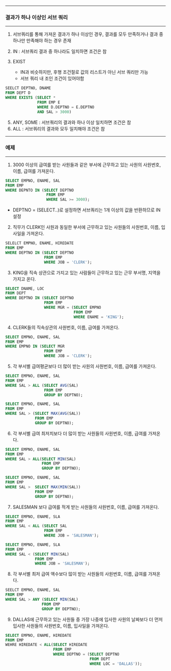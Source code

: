 -----
### 결과가 하나 이상인 서브 쿼리
-----
1. 서브쿼리를 통해 가져온 결과가 하나 이상인 경우, 결과를 모두 만족하거나 결과 중 하나만 만족해야 하는 경우 존재
2. IN : 서브쿼리 결과 중 하나라도 일치하면 조건은 참

3. EXIST
   - IN과 비슷하지만, 후행 조건절로 값의 리스트가 아닌 서브 쿼리만 가능
   - 서브 쿼리 내 조인 조건이 있어야함
```sql
SEELCT DEPTNO, DNAME
FROM DEPT D
WHERE EXISTS (SELECT *
              FROM EMP E
              WHERE D.DEPTNO = E.DEPTNO
              AND SAL > 3000)
```

5. ANY, SOME : 서브쿼리의 결과와 하나 이상 일치하면 조건은 참
6. ALL : 서브쿼리의 결과와 모두 일치해야 조건은 참

-----
### 예제
-----
1. 3000 이상의 급여를 받는 사원들과 같은 부서에 근무하고 있는 사원의 사원번호, 이름, 급여를 가져온다.
```sql
SELECT EMPNO, ENAME, SAL
FROM EMP
WHERE DEPNTO IN (SELECT DEPTNO
                  FROM EMP
                  WHERE SAL >= 3000);
```
   - DEPTNO = (SELECT..)로 설정하면 서브쿼리는 1개 이상의 값을 반환하므로 IN 설정

2. 직무가 CLERK인 사원과 동일한 부서에 근무하고 있는 사원들의 사원번호, 이름, 입사일을 가져온다.
```sql
SELELCT EMPNO, ENAME, HIREDATE
FROM EMP
WHERE DEPTNO IN (SELECT DEPTNO
                 FROM EMP
                 WHERE JOB = 'CLERK');
```

3. KING을 직속 상관으로 가지고 있는 사람들이 근무하고 있는 근무 부서명, 지역을 가지고 온다.
```sql
SELECT DNAME, LOC
FROM DEPT
WHERE DEPTNO IN (SELECT DEPTNO
                 FROM EMP
                 WHERE MGR = (SELECT EMPNO
                              FROM EMP
                              WHERE ENAME = 'KING'); 
```

4. CLERK들의 직속상관의 사원번호, 이름, 급여를 가져온다.
```sql
SELECT EMPNO, ENAME, SAL
FROM EMP
WHERE EMPNO IN (SELECT MGR
                 FROM EMP
                 WHERE JOB = 'CLERK');
```

5. 각 부서별 급여평균보다 더 많이 받는 사원의 사원번호, 이름, 급여를 가져온다.
```sql
SELECT EMPNO, ENAME, SAL
FROM EMP
WHERE SAL > ALL (SELECT AVG(SAL)
                 FROM EMP
                 GROUP BY DEPTNO);
```
```sql
SELECT EMPNO, ENAME, SAL
FROM EMP
WHERE SAL > (SELECT MAX(AVG(SAL))
             FROM EMP
             GROUP BY DEPTNO);
```

6. 각 부서별 급여 최저치보다 더 많이 받는 사원들의 사원번호, 이름, 급여를 가져온다.
```sql
SELECT EMPNO, ENAME, SAL
FROM EMP
WHERE SAL > ALL(SELECT MIN(SAL)
                FROM EMP
                GROUP BY DEPTNO);
```
```sql
SELECT EMPNO, ENAME, SAL
FROM EMP
WHERE SAL >  SELECT MAX(MIN(SAL))
             FROM EMP
             GROUP BY DEPTNO);
```

7. SALESMAN 보다 급여를 적게 받는 사원들의 사원번호, 이름, 급여를 가져온다.
```sql
SELECT EMPNO, ENAME, SLA
FROM EMP
WHERE SAL < ALL (SELECT SAL
                 FROM EMP
                 WHERE JOB = 'SALESMAN');
```
```sql
SELECT EMPNO, ENAME, SLA
FROM EMP
WHERE SAL < (SELECT MIN(SAL)
             FROM EMP
             WHERE JOB = 'SALESMAN');
```

8. 각 부서별 최저 급여 액수보다 많이 받는 사원들의 사원번호, 이름, 급여를 가져온다.
```sql 
SEELCT EMPNO, ENAME, SAL
FROM EMP
WHERE SAL > ANY (SELECT MIN(SAL)
                FROM EMP
                GROUP BY DEPTNO);
```

9. DALLAS에 근무하고 있는 사원들 중 가장 나중에 입사한 사원의 날짜보다 더 먼저 입사한 사원들의 사원번호, 이름, 입사일을 가져온다.
```sql
SELECT EMPNO, ENAME, HIREDATE
FROM EMP 
WEHRE HIREDATE < ALL(SELECT HIREDATE
                     FROM EMP
                     WHERE DEPTNO = (SELECT DEPTNO
                                     FROM DEPT
                                     WHERE LOC = 'DALLAS'));
```

